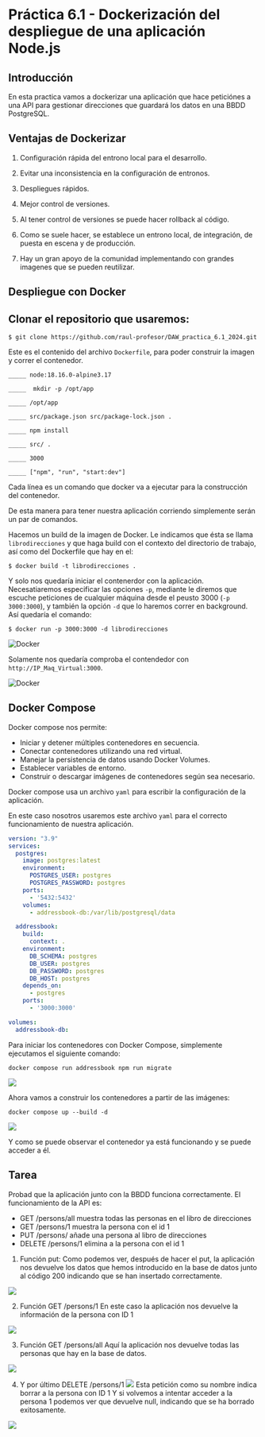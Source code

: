 # Práctica 6.1 - Dockerización del despliegue de una aplicación Node.js

## Introducción

En esta practica vamos a dockerizar una aplicación que hace peticiónes a una API para gestionar direcciones que guardará los datos en una BBDD PostgreSQL.

## Ventajas de Dockerizar

1. Configuración rápida del entrono local para el desarrollo.

2. Evitar una inconsistencia en la configuración de entronos.

3. Despliegues rápidos.

4. Mejor control de versiones.

5. Al tener control de versiones se puede hacer rollback al código.

6. Como se suele hacer, se establece un entrono local, de integración, de puesta en escena y de producción.

7. Hay un gran apoyo de la comunidad implementando con grandes imagenes que se pueden reutilizar.

## Despliegue con Docker

## Clonar el repositorio que usaremos:

````
$ git clone https://github.com/raul-profesor/DAW_practica_6.1_2024.git
````

Este es el contenido del archivo ``Dockerfile``, para poder construir la imagen y correr el contenedor.

````
_____ node:18.16.0-alpine3.17 

_____  mkdir -p /opt/app

_____ /opt/app

_____ src/package.json src/package-lock.json .

_____ npm install

_____ src/ .

_____ 3000

_____ ["npm", "run", "start:dev"]

````

Cada línea es un comando que docker va a ejecutar para la construcción del contenedor.

De esta manera para tener nuestra aplicación corriendo simplemente serán un par de comandos.

Hacemos un build de la imagen de Docker. Le indicamos que ésta se llama ``librodirecciones`` y que haga build con el contexto del directorio de trabajo, así como del Dockerfile que hay en el:

``$ docker build -t librodirecciones .``

Y solo nos quedaría iniciar el contenerdor con la aplicación. Necesatiaremos especificar las opciones ``-p``, mediante le diremos que escuche peticiones de cualquier máquina desde el peusto 3000 (``-p 3000:3000``), y también la opción ``-d`` que lo haremos correr en background. Así quedaría el comando:

```$ docker run -p 3000:3000 -d librodirecciones```

![Docker](../assets/imagenes/fotos6.1/docker.png)

Solamente nos quedaría comproba el contendedor con ``http://IP_Maq_Virtual:3000``.

![Docker](../assets/imagenes/fotos6.1/docker_corriendo.png)

## Docker Compose

Docker compose nos permite:

- Iniciar y detener múltiples contenedores en secuencia.
- Conectar contenedores utilizando una red virtual.
- Manejar la persistencia de datos usando Docker Volumes.
- Establecer variables de entorno.
- Construir o descargar imágenes de contenedores según sea necesario.

Docker compose usa un archivo ``yaml`` para escribir la configuración de la aplicación.

En este caso nosotros usaremos este archivo ``yaml`` para el correcto funcionamiento de nuestra aplicación.

````yaml
version: "3.9"
services:
  postgres:
    image: postgres:latest
    environment:
      POSTGRES_USER: postgres
      POSTGRES_PASSWORD: postgres
    ports: 
      - '5432:5432'
    volumes:
      - addressbook-db:/var/lib/postgresql/data

  addressbook:
    build:
      context: .
    environment:
      DB_SCHEMA: postgres
      DB_USER: postgres
      DB_PASSWORD: postgres
      DB_HOST: postgres
    depends_on:
      - postgres
    ports:
      - '3000:3000'

volumes:
  addressbook-db:
````

Para iniciar los contenedores con Docker Compose, simplemente ejecutamos el siguiente comando:

``docker compose run addressbook npm run migrate``

![](../assets/imagenes/fotos6.1/docker_run.png)

Ahora vamos a construir los contenedores a partir de las imágenes:

````docker compose up --build -d````

![](../assets/imagenes/fotos6.1/docker_composer.png)

Y como se puede observar el contenedor ya está funcionando y se puede acceder a él.

## Tarea

Probad que la aplicación junto con la BBDD funciona correctamente. El funcionamiento de la API es:

- GET /persons/all muestra todas las personas en el libro de direcciones
- GET /persons/1 muestra la persona con el id 1
- PUT /persons/ añade una persona al libro de direcciones
- DELETE /persons/1 elimina a la persona con el id 1

1. Función put:
   Como podemos ver, después de hacer el put, la aplicación nos devuelve los datos que hemos introducido en la base de datos junto al código 200 indicando que se han insertado correctamente.

![](../assets/imagenes/fotos6.1/pregunta_1.png)

2. Función GET /persons/1
   En este caso la aplicación nos devuelve la información de la persona con ID 1

![](../assets/imagenes/fotos6.1/pregunta_2.png)

3. Función GET /persons/all
   Aquí la aplicación nos devuelve todas las personas que hay en la base de datos.

![](../assets/imagenes/fotos6.1/pregunta_3.png)

4. Y por último DELETE /persons/1
![](../assets/imagenes/fotos6.1/pregunta_4.1.png)
   Esta petición como su nombre indica borrar a la persona con ID 1
   Y si volvemos a intentar acceder a la persona 1 podemos ver que devuelve null, indicando que se ha borrado exitosamente. 

![](../assets/imagenes/fotos6.1/pregunta_4.2.png)
